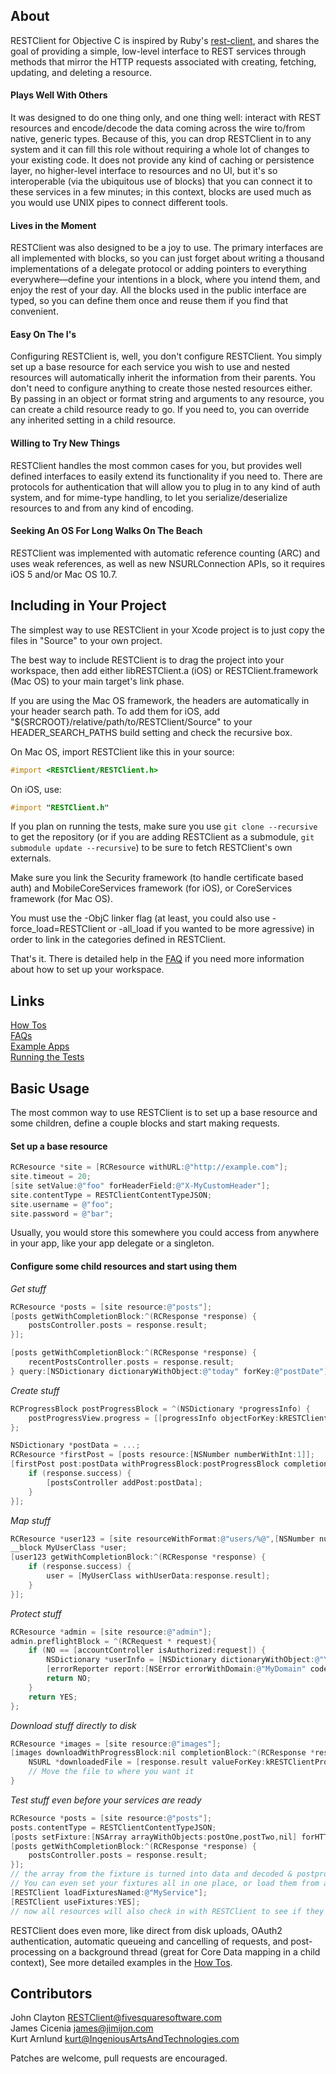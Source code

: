[HOWTO]: https://github.com/FivesquareSoftware/RESTClient/blob/master/Docs/howto.md (How Tos)
[FAQ]: https://github.com/FivesquareSoftware/RESTClient/blob/master/Docs/faq.md (FAQs)
[DEMO]: https://github.com/FivesquareSoftware/RESTClient/tree/master/Examples (See Example Apps)
[TESTS]: https://github.com/FivesquareSoftware/RESTClient/tree/master/Tests#readme (Running the Tests)

## About

RESTClient for Objective C is inspired by Ruby's [rest-client](https://github.com/archiloque/rest-client), and shares the goal of providing a simple, low-level interface to REST services through methods that mirror the HTTP requests associated with creating, fetching, updating, and deleting a resource. 

#### Plays Well With Others

It was designed to do one thing only, and one thing well: interact with REST resources and encode/decode the data coming across the wire to/from native, generic types. Because of this, you can drop RESTClient in to any system and it can fill this role without requiring a whole lot of changes to your existing code. It does not provide any kind of caching or persistence layer, no higher-level interface to resources and no UI, but it's so interoperable (via the ubiquitous use of blocks) that you can connect it to these services in a few minutes; in this context, blocks are used much as you would use UNIX pipes to connect different tools.

#### Lives in the Moment

RESTClient was also designed to be a joy to use. The primary interfaces are all implemented with blocks, so you can just forget about writing a thousand implementations of a delegate protocol or adding pointers to everything everywhere—define your intentions in a block, where you intend them, and enjoy the rest of your day. All the blocks used in the public interface are typed, so you can define them once and reuse them if you find that convenient.

#### Easy On The I's

Configuring RESTClient is, well, you don't configure RESTClient. You simply set up a base resource for each service you wish to use and nested resources will automatically inherit the information from their parents. You don't need to configure anything to create those nested resources either. By passing in an object or format string and arguments to any resource, you can create a child resource ready to go. If you need to, you can override any inherited setting in a child resource.

#### Willing to Try New Things

RESTClient handles the most common cases for you, but provides well defined interfaces to easily extend its functionality if you need to. There are protocols for authentication that will allow you to plug in to any kind of auth system, and for mime-type handling, to let you serialize/deserialize resources to and from any kind of encoding.

#### Seeking An OS For Long Walks On The Beach

RESTClient was implemented with automatic reference counting (ARC) and uses weak references, as well as new NSURLConnection APIs, so it requires iOS 5 and/or Mac OS 10.7.


## Including in Your Project

The simplest way to use RESTClient in your Xcode project is to just copy the files in "Source" to your own project.

The best way to include RESTClient is to drag the project into your workspace, then add either libRESTClient.a (iOS) or RESTClient.framework (Mac OS) to your main target's link phase. 

If you are using the Mac OS framework, the headers are automatically in your header search path. To add them for iOS, add "${SRCROOT}/relative/path/to/RESTClient/Source" to your HEADER_SEARCH_PATHS build setting and check the recursive box.

On Mac OS, import RESTClient like this in your source:

```objective-c 
#import <RESTClient/RESTClient.h>
```

On iOS, use:

```objective-c 
#import "RESTClient.h"
```


If you plan on running the tests, make sure you use `git clone --recursive` to get the repository (or if you are adding RESTClient as a submodule, `git submodule update --recursive`) to be sure to fetch RESTClient's own externals.

Make sure you link the Security framework (to handle certificate based auth) and MobileCoreServices framework (for iOS), or CoreServices framework (for Mac OS).

You must use the -ObjC linker flag (at least, you could also use -force_load=RESTClient or -all_load if you wanted to be more agressive) in order to link in the categories defined in RESTClient.

That's it. There is detailed help in the [FAQ][] if you need more information about how to set up your workspace.


## Links

[How Tos][HOWTO]  
[FAQs][FAQ]  
[Example Apps][DEMO]  
[Running the Tests][TESTS]  


## Basic Usage

The most common way to use RESTClient is to set up a base resource and some children, define a couple blocks and start making requests. 

#### Set up a base resource

```objective-c 
RCResource *site = [RCResource withURL:@"http://example.com"];
site.timeout = 20;
[site setValue:@"foo" forHeaderField:@"X-MyCustomHeader"];
site.contentType = RESTClientContentTypeJSON;
site.username = @"foo";
site.password = @"bar";
```
Usually, you would store this somewhere you could access from anywhere in your app, like your app delegate or a singleton.
	
#### Configure some child resources and start using them

_Get stuff_

```objective-c 	
RCResource *posts = [site resource:@"posts"];
[posts getWithCompletionBlock:^(RCResponse *response) {
	postsController.posts = response.result;
}];

[posts getWithCompletionBlock:^(RCResponse *response) {
	recentPostsController.posts = response.result;
} query:[NSDictionary dictionaryWithObject:@"today" forKey:@"postDate"]];
```

_Create stuff_

```objective-c 	
RCProgressBlock postProgressBlock = ^(NSDictionary *progressInfo) {
	postProgressView.progress = [[progressInfo objectForKey:kRESTClientProgressInfoKeyProgress] floatValue];
};

NSDictionary *postData = ...;
RCResource *firstPost = [posts resource:[NSNumber numberWithInt:1]];
[firstPost post:postData withProgressBlock:postProgressBlock completionBlock:^(RCResponse *response) {
	if (response.success) {
		[postsController addPost:postData];
	}
}];
```

_Map stuff_

```objective-c 	
RCResource *user123 = [site resourceWithFormat:@"users/%@",[NSNumber numberWithInt:123]];
__block MyUserClass *user;
[user123 getWithCompletionBlock:^(RCResponse *response) {
	if (response.success) {
		user = [MyUserClass withUserData:response.result];
	}
}];
```

_Protect stuff_

```objective-c 	
RCResource *admin = [site resource:@"admin"];
admin.preflightBlock = ^(RCRequest * request){
	if (NO == [accountController isAuthorized:request]) {
		NSDictionary *userInfo = [NSDictionary dictionaryWithObject:@"You need to log in to see this" forKey:NSLocalizedDescriptionKey];
		[errorReporter report:[NSError errorWithDomain:@"MyDomain" code:-1 userInfo:userInfo]];
		return NO;
	}
	return YES;
};
```

_Download stuff directly to disk_

```objective-c 	
RCResource *images = [site resource:@"images"];
[images downloadWithProgressBlock:nil completionBlock:^(RCResponse *response) {
	NSURL *downloadedFile = [response.result valueForKey:kRESTClientProgressInfoKeyTempFileURL];
	// Move the file to where you want it
}
```

_Test stuff even before your services are ready_

```objective-c 	
RCResource *posts = [site resource:@"posts"];
posts.contentType = RESTClientContentTypeJSON;
[posts setFixture:[NSArray arrayWithObjects:postOne,postTwo,nil] forHTTPMethod:kRESTClientHTTPMethodGET];
[posts getWithCompletionBlock:^(RCResponse *response) {
	postsController.posts = response.result;
}];
// the array from the fixture is turned into data and decoded & postprocessed normally into response.result
// You can even set your fixtures all in one place, or load them from a plist:
[RESTClient loadFixturesNamed:@"MyService"];
[RESTClient useFixtures:YES];
// now all resources will also check in with RESTClient to see if they have a fixture, yay!
```


RESTClient does even more, like direct from disk uploads, OAuth2 authentication, automatic queueing and cancelling of requests, and post-processing on a background thread (great for Core Data mapping in a child context), See more detailed examples in  the [How Tos][HOWTO].



## Contributors

John Clayton <RESTClient@fivesquaresoftware.com>  
James Cicenia <james@jimijon.com>  
Kurt Arnlund <kurt@IngeniousArtsAndTechnologies.com>  

Patches are welcome, pull requests are encouraged.


